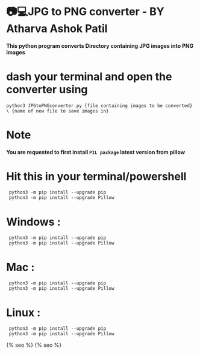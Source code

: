 # 📷💻JPG to PNG converter     - BY Atharva Ashok Patil
#### This python program converts Directory containing JPG images into PNG images
#  dash your terminal and open the converter using  

    python3 JPGtoPNGconverter.py {file containing images to be converted} \ {name of new file to save images in} 
 
#   Note
#### You are requested to first install **`PIL package`** latest version from pillow 
#   Hit this in your terminal/powershell

     python3 -m pip install --upgrade pip
     python3 -m pip install --upgrade Pillow
 
#   Windows :

     python3 -m pip install --upgrade pip
     python3 -m pip install --upgrade Pillow


#   Mac :

     python3 -m pip install --upgrade pip
     python3 -m pip install --upgrade Pillow 


#   Linux :

     python3 -m pip install --upgrade pip
     python3 -m pip install --upgrade Pillow
 {% seo %} {% seo %}
